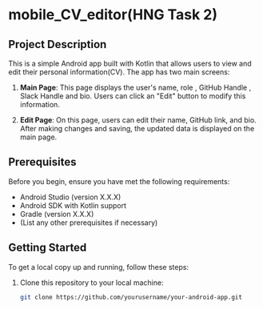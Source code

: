 # mobile_CV_editor(HNG Task 2)

## Project Description

This is a simple Android app built with Kotlin that allows users to view and edit their personal information(CV). The app has two main screens:

1. **Main Page**: This page displays the user's name, role , GitHub Handle , Slack Handle and bio. Users can click an "Edit" button to modify this information.

2. **Edit Page**: On this page, users can edit their name, GitHub link, and bio. After making changes and saving, the updated data is displayed on the main page.

## Prerequisites

Before you begin, ensure you have met the following requirements:

- Android Studio (version X.X.X)
- Android SDK with Kotlin support
- Gradle (version X.X.X)
- (List any other prerequisites if necessary)

## Getting Started

To get a local copy up and running, follow these steps:

1. Clone this repository to your local machine:

   ```bash
   git clone https://github.com/yourusername/your-android-app.git
